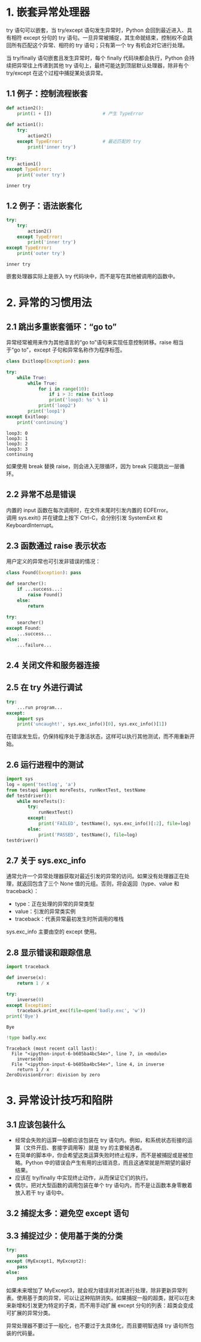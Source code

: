 # 1. 嵌套异常处理器  
try 语句可以嵌套，当 try/except 语句发生异常时，Python 会回到最近进入、具有相符 except 分句的 try 语句。一旦异常被捕捉，其生命就结束，控制权不会跳回所有匹配这个异常、相符的 try 语句；只有第一个 try 有机会对它进行处理。  

当 try/finally 语句嵌套且发生异常时，每个 finally 代码块都会执行，Python 会持续把异常往上传递到其他 try 语句上，最终可能达到顶层默认处理器，除非有个 try/except 在这个过程中捕捉某处该异常。  

## 1.1 例子：控制流程嵌套  


```python
def action2():
    print(1 + [])                   # 产生 TypeError
    
def action1():
    try:
        action2()
    except TypeError:               # 最近匹配的 try
        print('inner try')
    
try:
    action1()
except TypeError:
    print('outer try')
```

    inner try


## 1.2 例子：语法嵌套化  


```python
try:
    try:
        action2()
    except TypeError:
        print('inner try')
except TypeError:
    print('outer try')
```

    inner try


嵌套处理器实际上是嵌入 try 代码块中，而不是写在其他被调用的函数中。  

# 2. 异常的习惯用法  
## 2.1 跳出多重嵌套循环：“go to”  
异常经常被用来作为其他语言的“go to”语句来实现任意控制转移。raise 相当于“go to”，except 子句和异常名称作为程序标签。


```python
class Exitloop(Exception): pass

try:
    while True:
        while True:
            for i in range(10):
                if i > 3: raise Exitloop
                print('loop3: %s' % i)
            print('loop2')
        print('loop1')
except Exitloop:
    print('continuing')
```

    loop3: 0
    loop3: 1
    loop3: 2
    loop3: 3
    continuing


如果使用 break 替换 raise，则会进入无限循环，因为 break 只能跳出一层循环。

## 2.2 异常不总是错误  
内置的 input 函数在每次调用时，在文件末尾时引发内置的 EOFError。  
调用 sys.exit() 并在键盘上按下 Ctrl-C，会分别引发 SystemExit 和 KeyboardInterrupt。  

## 2.3 函数通过 raise 表示状态  
用户定义的异常也可引发非错误的情况：


```python
class Found(Exception): pass

def searcher():
    if ...success...:
        raise Found()
    else:
        return
    
try:
    searcher()
except Found:
    ...success...
else:
    ...failure...
```

## 2.4 关闭文件和服务器连接  
## 2.5 在 try 外进行调试  



```python
try:
    ...run program...
except:
    import sys
    print('uncaught!', sys.exc_info()[0], sys.exc_info()[1])
```

在错误发生后，仍保持程序处于激活状态，这样可以执行其他测试，而不用重新开始。

## 2.6 运行进程中的测试  


```python
import sys
log = open('testlog', 'a')
from testapi import moreTests, runNextTest, testName
def testdriver():
    while moreTests():
        try:
            runNextTest()
        except:
            print('FAILED', testName(), sys.exc_info()[:2], file=log)
        else:
            print('PASSED', testName(), file=log)
testdriver()
```

## 2.7 关于 sys.exc_info  
通常允许一个异常处理器获取对最近引发的异常的访问。如果没有处理器正在处理，就返回包含了三个 None 值的元组。否则，将会返回（type、value 和 traceback）：
- type：正在处理的异常的异常类型
- value：引发的异常类实例
- traceback：代表异常最初发生时所调用的堆栈

sys.exc_info 主要由空的 except 使用。  

## 2.8 显示错误和跟踪信息  


```python
import traceback

def inverse(x):
    return 1 / x

try:
    inverse(0)
except Exception:
    traceback.print_exc(file=open('badly.exc', 'w'))
print('Bye')
```

    Bye



```python
!type badly.exc
```

    Traceback (most recent call last):
      File "<ipython-input-6-b605ba4bc54e>", line 7, in <module>
        inverse(0)
      File "<ipython-input-6-b605ba4bc54e>", line 4, in inverse
        return 1 / x
    ZeroDivisionError: division by zero


# 3. 异常设计技巧和陷阱  
## 3.1 应该包装什么  
- 经常会失败的运算一般都应该包装在 try 语句内。例如，和系统状态衔接的运算（文件开启、套接字调用等）就是 try 的主要候选者。
- 在简单的脚本中，你会希望这类运算失败时终止程序，而不是被捕捉或是被忽略。Python 中的错误会产生有用的出错消息，而且这通常就是所期望的最好结果。
- 应该在 try/finally 中实现终止动作，从而保证它们的执行。
- 偶尔，把对大型函数的调用包装在单个 try 语句内，而不是让函数本身零散着放入若干 try 语句中。

## 3.2 捕捉太多：避免空 except 语句  
## 3.3 捕捉过少：使用基于类的分类  


```python
try:
    pass
except (MyExcept1, MyExcept2):
    pass
else:
    pass
```

如果未来增加了 MyExcept3，就会视为错误并对其进行处理，除非更新异常列表。使用基于类的异常，可以让这种陷阱消失。如果捕捉一般的超类，就可以在未来新增和引发更为特定的子类，而不用手动扩展 except 分句的列表：超类会变成可扩展的异常分类。  

异常处理器不要过于一般化，也不要过于太具体化，而且要明智选择 try 语句所包装的代码量。
